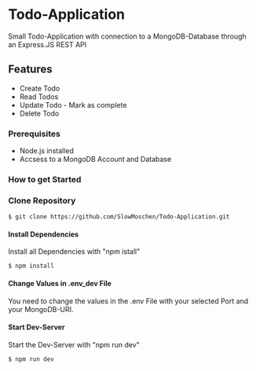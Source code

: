 # Todo-Application
Small Todo-Application with connection to a MongoDB-Database through an Express.JS REST API

## Features
- Create Todo
- Read Todos
- Update Todo - Mark as complete
- Delete Todo

### Prerequisites
- Node.js installed
- Accsess to a MongoDB Account and Database

### How to get Started

### Clone Repository
```
$ git clone https://github.com/SlowMoschen/Todo-Application.git
```

#### Install Dependencies
Install all Dependencies with "npm istall"
```
$ npm install
```

#### Change Values in .env_dev File
You need to change the values in the .env File with your selected Port and your MongoDB-URI.

#### Start Dev-Server
Start the Dev-Server with "npm run dev"
```
$ npm run dev
```
